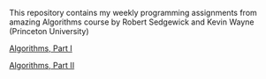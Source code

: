 
This repository contains my weekly programming assignments from amazing Algorithms course by Robert Sedgewick and Kevin Wayne (Princeton University)

[Algorithms, Part I](https://www.coursera.org/learn/algorithms-part1)

[Algorithms, Part II](https://www.coursera.org/learn/algorithms-part2)
